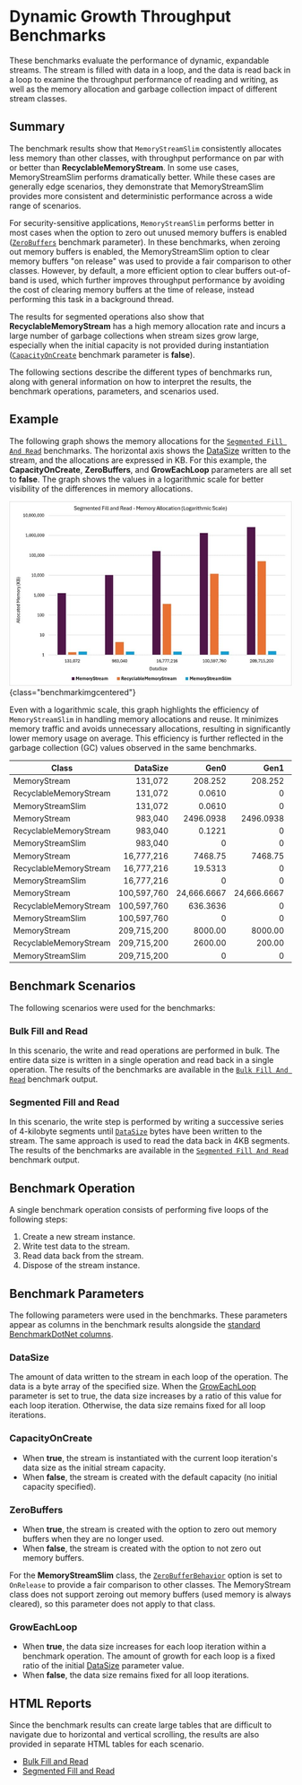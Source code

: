 ﻿# Dynamic Growth Throughput Benchmarks

These benchmarks evaluate the performance of dynamic, expandable streams. The stream is filled with data in a loop, and the data is read back in a loop to examine the throughput performance of reading and writing, as well as the memory allocation and garbage collection impact of different stream classes.

## Summary 

The benchmark results show that `MemoryStreamSlim` consistently allocates less memory than other classes, with throughput performance on par with or better than **RecyclableMemoryStream**. In some use cases, MemoryStreamSlim performs dramatically better. While these cases are generally edge scenarios, they demonstrate that MemoryStreamSlim provides more consistent and deterministic performance across a wide range of scenarios.

For security-sensitive applications, `MemoryStreamSlim` performs better in most cases when the option to zero out unused memory buffers is enabled ([`ZeroBuffers`](#zerobuffers) benchmark parameter). In these benchmarks, when zeroing out memory buffers is enabled, the MemoryStreamSlim option to clear memory buffers "on release" was used to provide a fair comparison to other classes. However, by default, a more efficient option to clear buffers out-of-band is used, which further improves throughput performance by avoiding the cost of clearing memory buffers at the time of release, instead performing this task in a background thread.

The results for segmented operations also show that **RecyclableMemoryStream** has a high memory allocation rate and incurs a large number of garbage collections when stream sizes grow large, especially when the initial capacity is not provided during instantiation ([`CapacityOnCreate`](#capacityoncreate) benchmark parameter is **false**).

The following sections describe the different types of benchmarks run, along with general information on how to interpret the results, the benchmark operations, parameters, and scenarios used.

## Example

The following graph shows the memory allocations for the [`Segmented Fill And Read`](#segmented-fill-and-read) benchmarks. The horizontal axis shows the [DataSize](#datasize) written to the stream, and the allocations are expressed in KB. For this example, the **CapacityOnCreate**, **ZeroBuffers**, and **GrowEachLoop** parameters are all set to **false**. The graph shows the values in a logarithmic scale for better visibility of the differences in memory allocations.

![Segmented Fill and Read Allocations](../images/segmented_fillandread_allocated.jpg){class="benchmarkimgcentered"}

Even with a logarithmic scale, this graph highlights the efficiency of `MemoryStreamSlim` in handling memory allocations and reuse. It minimizes memory traffic and avoids unnecessary allocations, resulting in significantly lower memory usage on average. This efficiency is further reflected in the garbage collection (GC) values observed in the same benchmarks.

| Class | DataSize | Gen0 | Gen1 | Gen2 |
| --- | --: | --: | --: | --: |
| MemoryStream | 131,072 | 208.252 | 208.252 | 208.252
| RecyclableMemoryStream  | 131,072 | 0.0610 | 0 | 0
| MemoryStreamSlim  | 131,072 | 0.0610 | 0 | 0
| MemoryStream | 983,040 | 2496.0938 | 2496.0938 | 2496.0938
| RecyclableMemoryStream  | 983,040 | 0.1221 | 0 | 0
| MemoryStreamSlim  | 983,040 | 0 | 0 | 0
| MemoryStream | 16,777,216 | 7468.75 | 7468.75 | 7468.75
| RecyclableMemoryStream  | 16,777,216 | 19.5313 | 0 | 0
| MemoryStreamSlim  | 16,777,216 | 0 | 0 | 0
| MemoryStream | 100,597,760 | 24,666.6667 | 24,666.6667 | 24,666.6667
| RecyclableMemoryStream  | 100,597,760 | 636.3636 | 0 | 0
| MemoryStreamSlim  | 100,597,760 | 0 | 0 | 0
| MemoryStream | 209,715,200 | 8000.00 | 8000.00 | 8000.00
| RecyclableMemoryStream  | 209,715,200 | 2600.00 | 200.00 | 0
| MemoryStreamSlim  | 209,715,200 | 0 | 0 | 0

## Benchmark Scenarios

The following scenarios were used for the benchmarks:

### Bulk Fill and Read

In this scenario, the write and read operations are performed in bulk. The entire data size is written in a single operation and read back in a single operation. The results of the benchmarks are available in the [`Bulk Fill And Read`](./MemoryStreamBenchmarks.BulkFillAndReadThroughputBenchmarks-report-github.md) benchmark output.

### Segmented Fill and Read

In this scenario, the write step is performed by writing a successive series of 4-kilobyte segments until [`DataSize`](#datasize) bytes have been written to the stream. The same approach is used to read the data back in 4KB segments. The results of the benchmarks are available in the [`Segmented Fill And Read`](./MemoryStreamBenchmarks.SegmentedFillAndReadThroughputBenchmarks-report-github.md) benchmark output.

## Benchmark Operation

A single benchmark operation consists of performing five loops of the following steps:

1. Create a new stream instance.
1. Write test data to the stream.
1. Read data back from the stream.
1. Dispose of the stream instance.

## Benchmark Parameters

The following parameters were used in the benchmarks. These parameters appear as columns in the benchmark results alongside the [standard BenchmarkDotNet columns](./memorystream-benchmarks.md#legend).

### DataSize

The amount of data written to the stream in each loop of the operation. The data is a byte array of the specified size. When the [GrowEachLoop](#groweachloop) parameter is set to true, the data size increases by a ratio of this value for each loop iteration. Otherwise, the data size remains fixed for all loop iterations.

### CapacityOnCreate

- When **true**, the stream is instantiated with the current loop iteration's data size as the initial stream capacity.
- When **false**, the stream is created with the default capacity (no initial capacity specified).

### ZeroBuffers

- When **true**, the stream is created with the option to zero out memory buffers when they are no longer used.
- When **false**, the stream is created with the option to not zero out memory buffers.

For the **MemoryStreamSlim** class, the [`ZeroBufferBehavior`](xref:KZDev.PerfUtils.MemoryStreamSlimOptions.ZeroBufferBehavior) option is set to `OnRelease` to provide a fair comparison to other classes. The MemoryStream class does not support zeroing out memory buffers (used memory is always cleared), so this parameter does not apply to that class.

### GrowEachLoop

- When **true**, the data size increases for each loop iteration within a benchmark operation. The amount of growth for each loop is a fixed ratio of the initial [DataSize](#datasize) parameter value.
- When **false**, the data size remains fixed for all loop iterations.

## HTML Reports

Since the benchmark results can create large tables that are difficult to navigate due to horizontal and vertical scrolling, the results are also provided in separate HTML tables for each scenario.

- [Bulk Fill and Read](./MemoryStreamBenchmarks.BulkFillAndReadThroughputBenchmarks-report.html)
- [Segmented Fill and Read](./MemoryStreamBenchmarks.SegmentedFillAndReadThroughputBenchmarks-report.html)
